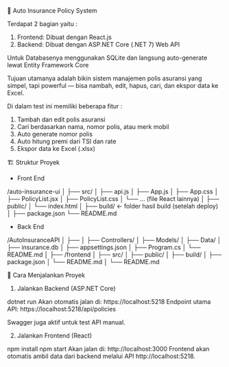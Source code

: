 🚗 Auto Insurance Policy System

Terdapat 2 bagian yaitu : 
1. Frontend: Dibuat dengan React.js
2. Backend: Dibuat dengan ASP.NET Core (.NET 7) Web API

Untuk Databasenya menggunakan SQLite dan langsung auto-generate lewat Entity Framework Core

Tujuan utamanya adalah bikin sistem manajemen polis asuransi yang simpel, tapi powerful — bisa nambah, edit, hapus, cari, dan ekspor data ke Excel.

Di dalam test ini memiliki beberapa fitur :

1. Tambah dan edit polis asuransi
2. Cari berdasarkan nama, nomor polis, atau merk mobil
3. Auto generate nomor polis
4. Auto hitung premi dari TSI dan rate
5. Ekspor data ke Excel (.xlsx)

🏗️ Struktur Proyek

- Front End

/auto-insurance-ui
│
├── src/
│   ├── api.js
│   ├── App.js
│   ├── App.css
│   ├── PolicyList.jsx
│   ├── PolicyList.css
│   └── ... (file React lainnya)
│
├── public/
│   └── index.html
│
├── build/        ← folder hasil build (setelah deploy)
│
├── package.json
└── README.md

- Back End

/AutoInsuranceAPI
│
├──
│   ├── Controllers/
│   ├── Models/
│   ├── Data/
│   ├── insurance.db
│   ├── appsettings.json
│   ├── Program.cs
│   └── README.md
│
├── /frontend
│   ├── src/
│   ├── public/
│   ├── build/
│   ├── package.json
│   └── README.md
│
└── README.md


🚀 Cara Menjalankan Proyek
1. Jalankan Backend (ASP.NET Core)

dotnet run
Akan otomatis jalan di: https://localhost:5218
Endpoint utama API: https://localhost:5218/api/policies

Swagger juga aktif untuk test API manual.

2. Jalankan Frontend (React)

npm install
npm start
Akan jalan di: http://localhost:3000
Frontend akan otomatis ambil data dari backend melalui API http://localhost:5218.
